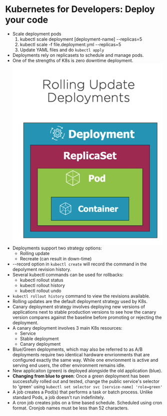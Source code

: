 # Kubernetes for Developers: Deploy your code

* Scale deployment pods
    1. kubectl scale deployment [deployment-name] --replicas=5
    2. kubectl scale -f file.deployment.yml --replicas=5
    3. Update YAML files and do `kubectl apply`
* Deployments rely on replicasets to schedule and manage pods.
* One of the strengths of K8s is zero downtime deployment.
![Rolling updates](./rolling_updates.png "Rolling updates")
* Deployments support two strategy options: 
    - Rolling update
    - Recreate (can result in down-time)
* --record option in `kubectl create` will record the command in the depolyment revision history.
* Several kubectl commands can be used for rollbacks:
    - kubectl rollout status
    - kubectl rollout history
    - kubectl rollout undo
* `kubectl rollout history` command to view the revisions available.
* Rolling updates are the default deployment strategy used by K8s.
* Canary deployment strategy involves deploying new versions of applications next to stable production versions to see how the canary version compares against the baseline before promoting or rejecting the deployment.
* A canary deployment involves 3 main K8s resources:
    - Service
    - Stable deployment
    - Canary deployment
* Blue/Green deployments, which may also be referred to as A/B deployments require two identical hardware envrionments that are configured exactly the same way. While one envrionment is active and serving end users, the other environment remains idle.
* New applicaiton (green) is deployed alongside the old application (blue).
* **Changing from blue to green**: Once a green deployment has been successfully rolled out and tested, change the public service's selector to 'green' using `kubectl set selector svc [service-name] 'role=green'`
* A job creates a Pod(s) that performs a task or batch process. Unlike standard Pods, a job doesn't run indefinitely.
* A cron job creates jobs on a time based schedule. Scheduled using cron format. Cronjob names must be less than 52 characters.